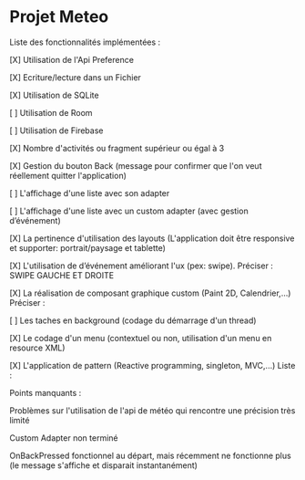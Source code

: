 # Projet Meteo

Liste des fonctionnalités implémentées :

[X] Utilisation de l'Api Preference

[X] Ecriture/lecture dans un Fichier

[X] Utilisation de SQLite

[ ] Utilisation de Room

[ ] Utilisation de Firebase

[X] Nombre d'activités ou fragment supérieur ou égal à 3

[X] Gestion du bouton Back (message pour confirmer que l'on veut réellement quitter l'application)

[ ] L'affichage d'une liste avec son adapter

[ ] L'affichage d'une liste avec un custom adapter (avec gestion d’événement)

[X] La pertinence d'utilisation des layouts (L'application doit être responsive et supporter: portrait/paysage et tablette)

[X] L'utilisation de d’événement améliorant l'ux (pex: swipe). Préciser : SWIPE GAUCHE ET DROITE

[X] La réalisation de composant graphique custom (Paint 2D, Calendrier,...) Préciser :

[ ] Les taches en background (codage du démarrage d'un thread)

[X] Le codage d'un menu (contextuel ou non, utilisation d'un menu en resource XML)

[X] L'application de pattern (Reactive programming, singleton, MVC,...) Liste :


Points manquants :

Problèmes sur l'utilisation de l'api de météo qui rencontre une précision très limité

Custom Adapter non terminé

OnBackPressed fonctionnel au départ, mais récemment ne fonctionne plus (le message s'affiche et disparait instantanément)
